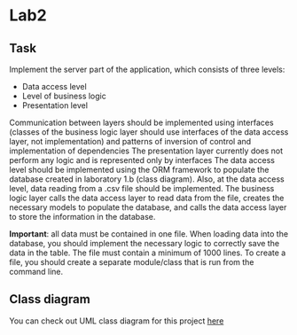 # Lab2
## Task
Implement the server part of the application, which consists of three levels:
- Data access level
- Level of business logic
- Presentation level

Communication between layers should be implemented using interfaces (classes of the business logic layer should use interfaces of the data access layer, not implementation) and patterns of inversion of control and implementation of dependencies
The presentation layer currently does not perform any logic and is represented only by interfaces
The data access level should be implemented using the ORM framework to populate the database created in laboratory 1.b (class diagram). Also, at the data access level, data reading from a .csv file should be implemented.
The business logic layer calls the data access layer to read data from the file, creates the necessary models to populate the database, and calls the data access layer to store the information in the database.

__Important__: all data must be contained in one file. When loading data into the database, you should implement the necessary logic to correctly save the data in the table.
The file must contain a minimum of 1000 lines.
To create a file, you should create a separate module/class that is run from the command line.
## Class diagram
You can check out UML class diagram for this project [here](https://drive.google.com/file/d/1vNvF1DDgERuoMHlZ3B40x5hPBZPuDwUX/view?usp=sharing)
